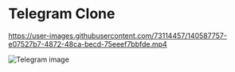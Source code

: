 # Telegram Clone

https://user-images.githubusercontent.com/73114457/140587757-e07527b7-4872-48ca-becd-75eeef7bbfde.mp4

![Telegram image](https://user-images.githubusercontent.com/73114457/140587594-f08403df-dbe9-423f-8f18-7fe6228d01cd.png)
